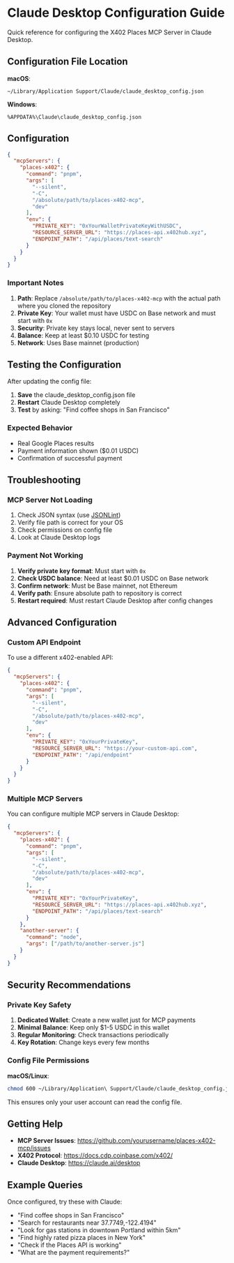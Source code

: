 # Claude Desktop Configuration Guide

Quick reference for configuring the X402 Places MCP Server in Claude Desktop.

## Configuration File Location

**macOS**:
```
~/Library/Application Support/Claude/claude_desktop_config.json
```

**Windows**:
```
%APPDATA%\Claude\claude_desktop_config.json
```

## Configuration

```json
{
  "mcpServers": {
    "places-x402": {
      "command": "pnpm",
      "args": [
        "--silent",
        "-C",
        "/absolute/path/to/places-x402-mcp",
        "dev"
      ],
      "env": {
        "PRIVATE_KEY": "0xYourWalletPrivateKeyWithUSDC",
        "RESOURCE_SERVER_URL": "https://places-api.x402hub.xyz",
        "ENDPOINT_PATH": "/api/places/text-search"
      }
    }
  }
}
```

### Important Notes

1. **Path**: Replace `/absolute/path/to/places-x402-mcp` with the actual path where you cloned the repository
2. **Private Key**: Your wallet must have USDC on Base network and must start with `0x`
3. **Security**: Private key stays local, never sent to servers
4. **Balance**: Keep at least $0.10 USDC for testing
5. **Network**: Uses Base mainnet (production)

## Testing the Configuration

After updating the config file:

1. **Save** the claude_desktop_config.json file
2. **Restart** Claude Desktop completely
3. **Test** by asking: "Find coffee shops in San Francisco"

### Expected Behavior

- Real Google Places results
- Payment information shown ($0.01 USDC)
- Confirmation of successful payment

## Troubleshooting

### MCP Server Not Loading

1. Check JSON syntax (use [JSONLint](https://jsonlint.com/))
2. Verify file path is correct for your OS
3. Check permissions on config file
4. Look at Claude Desktop logs

### Payment Not Working

1. **Verify private key format**: Must start with `0x`
2. **Check USDC balance**: Need at least $0.01 USDC on Base network
3. **Confirm network**: Must be Base mainnet, not Ethereum
4. **Verify path**: Ensure absolute path to repository is correct
5. **Restart required**: Must restart Claude Desktop after config changes

## Advanced Configuration

### Custom API Endpoint

To use a different x402-enabled API:

```json
{
  "mcpServers": {
    "places-x402": {
      "command": "pnpm",
      "args": [
        "--silent",
        "-C",
        "/absolute/path/to/places-x402-mcp",
        "dev"
      ],
      "env": {
        "PRIVATE_KEY": "0xYourPrivateKey",
        "RESOURCE_SERVER_URL": "https://your-custom-api.com",
        "ENDPOINT_PATH": "/api/endpoint"
      }
    }
  }
}
```

### Multiple MCP Servers

You can configure multiple MCP servers in Claude Desktop:

```json
{
  "mcpServers": {
    "places-x402": {
      "command": "pnpm",
      "args": [
        "--silent",
        "-C",
        "/absolute/path/to/places-x402-mcp",
        "dev"
      ],
      "env": {
        "PRIVATE_KEY": "0xYourPrivateKey",
        "RESOURCE_SERVER_URL": "https://places-api.x402hub.xyz",
        "ENDPOINT_PATH": "/api/places/text-search"
      }
    },
    "another-server": {
      "command": "node",
      "args": ["/path/to/another-server.js"]
    }
  }
}
```

## Security Recommendations

### Private Key Safety

1. **Dedicated Wallet**: Create a new wallet just for MCP payments
2. **Minimal Balance**: Keep only $1-5 USDC in this wallet
3. **Regular Monitoring**: Check transactions periodically
4. **Key Rotation**: Change keys every few months

### Config File Permissions

**macOS/Linux**:
```bash
chmod 600 ~/Library/Application\ Support/Claude/claude_desktop_config.json
```

This ensures only your user account can read the config file.

## Getting Help

- **MCP Server Issues**: https://github.com/yourusername/places-x402-mcp/issues
- **X402 Protocol**: https://docs.cdp.coinbase.com/x402/
- **Claude Desktop**: https://claude.ai/desktop

## Example Queries

Once configured, try these with Claude:

- "Find coffee shops in San Francisco"
- "Search for restaurants near 37.7749,-122.4194"
- "Look for gas stations in downtown Portland within 5km"
- "Find highly rated pizza places in New York"
- "Check if the Places API is working"
- "What are the payment requirements?"